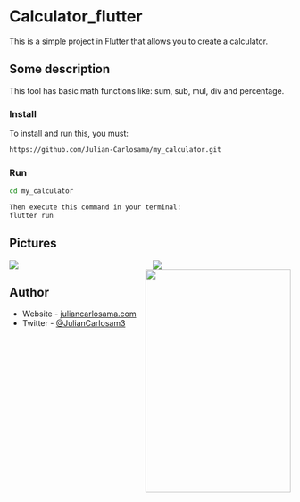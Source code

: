 # Calculator_flutter

This is a simple project in Flutter that allows you to create a calculator.

## Some description

This tool has basic math functions like: sum, sub, mul, div and percentage.

### Install

To install and run this, you must:

```bash
https://github.com/Julian-Carlosama/my_calculator.git
````
### Run 
```bash
cd my_calculator

Then execute this command in your terminal:
flutter run
````
## Pictures

<div style="display:flex; align-items: center;">
    <div style="flex:1">
        <img src="https://github.com/Julian-Carlosama/my_calculator/blob/main/screens/ImageCel1.png">
    </div>
    <div style="flex:1;padding-left:10px;">
       <img src="https://github.com/Julian-Carlosama/my_calculator/blob/main/screens/xsmart.png">
    </div>   
</div>




<img align="right" src="https://github.com/Julian-Carlosama/my_calculator/blob/main/screens/tablet10inch.png" width="260" height="400">


## Author

- Website - [juliancarlosama.com](https://juliancarlosama.com)
- Twitter - [@JulianCarlosam3](https://www.twitter.com/JulianCarlosam3)

